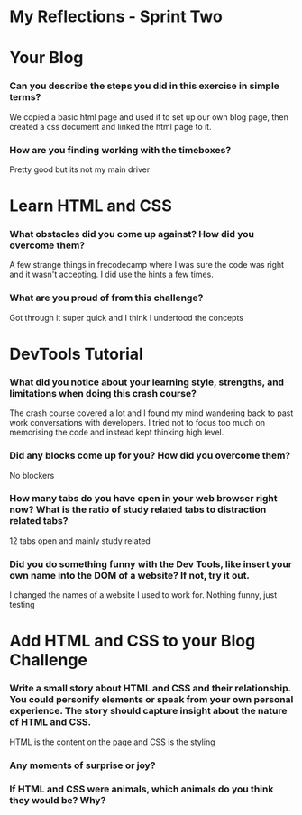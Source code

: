 # My Reflections - Sprint Two

# Your Blog 

### Can you describe the steps you did in this exercise in simple terms?

We copied a basic html page and used it to set up our own blog page, then created a css document and linked the html page to it.

### How are you finding working with the timeboxes?

Pretty good but its not my main driver



# Learn HTML and CSS 

### What obstacles did you come up against? How did you overcome them?

A few strange things in frecodecamp where I was sure the code was right and it wasn't accepting.  I did use the hints a few times.

### What are you proud of from this challenge?

Got through it super quick and I think I undertood the concepts


# DevTools Tutorial

### What did you notice about your learning style, strengths, and limitations when doing this crash course?

The crash course covered a lot and I found my mind wandering back to past work conversations with developers.  I tried not to focus too much on memorising the code and instead kept thinking high level.

### Did any blocks come up for you? How did you overcome them?

No blockers

### How many tabs do you have open in your web browser right now? What is the ratio of study related tabs to distraction related tabs?

12 tabs open and mainly study related

### Did you do something funny with the Dev Tools, like insert your own name into the DOM of a website? If not, try it out.

I changed the names of a website I used to work for.  Nothing funny, just testing


# Add HTML and CSS to your Blog Challenge

### Write a small story about HTML and CSS and their relationship. You could personify elements or speak from your own personal experience. The story should capture insight about the nature of HTML and CSS.  

HTML is the content on the page and CSS is the styling

### Any moments of surprise or joy? 



### If HTML and CSS were animals, which animals do you think they would be? Why?



